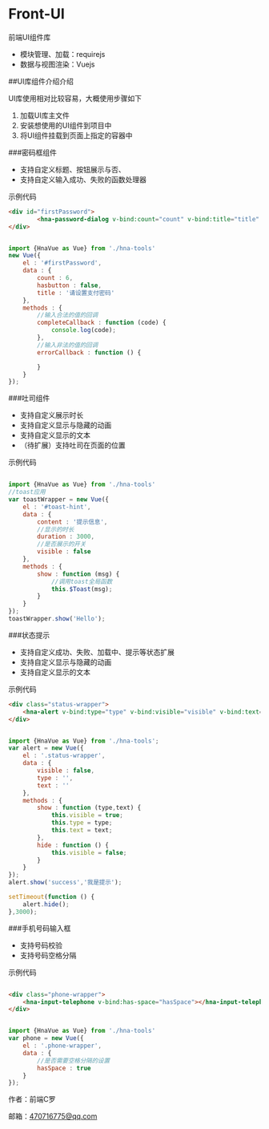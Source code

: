 # Front-UI

前端UI组件库

- 模块管理、加载：requirejs
- 数据与视图渲染：Vuejs

##UI库组件介绍介绍

UI库使用相对比较容易，大概使用步骤如下

1. 加载UI库主文件
2. 安装想使用的UI组件到项目中
3. 将UI组件挂载到页面上指定的容器中

###密码框组件

- 支持自定义标题、按钮展示与否、
- 支持自定义输入成功、失败的函数处理器

示例代码
```html
<div id="firstPassword">
        <hna-password-dialog v-bind:count="count" v-bind:title="title" v-bind:hasbutton="hasbutton" v-on:complete="completeCallback" v-on:error="errorCallback"></hna-password-dialog>
</div>
```
```javascript

import {HnaVue as Vue} from './hna-tools'
new Vue({
    el : '#firstPassword',
    data : {
        count : 6,
        hasbutton : false,
        title : '请设置支付密码'
    },
    methods : {
        //输入合法的值的回调
        completeCallback : function (code) {
            console.log(code);
        },
        //输入非法的值的回调
        errorCallback : function () {

        }
    }
});

```

###吐司组件
- 支持自定义展示时长
- 支持自定义显示与隐藏的动画
- 支持自定义显示的文本
- （待扩展）支持吐司在页面的位置

示例代码
```javascript

import {HnaVue as Vue} from './hna-tools'
//toast应用
var toastWrapper = new Vue({
    el : '#toast-hint',
    data : {
        content : '提示信息',
        //显示的时长
        duration : 3000,
        //是否展示的开关
        visible : false
    },
    methods : {
        show : function (msg) {
            //调用toast全局函数
            this.$Toast(msg);
        }
    }
});
toastWrapper.show('Hello');

```

###状态提示
- 支持自定义成功、失败、加载中、提示等状态扩展
- 支持自定义显示与隐藏的动画
- 支持自定义显示的文本

示例代码
```html
<div class="status-wrapper">
	<hna-alert v-bind:type="type" v-bind:visible="visible" v-bind:text="text"></hna-alert>
</div>
```

```javascript

import {HnaVue as Vue} from './hna-tools';
var alert = new Vue({
    el : '.status-wrapper',
    data : {
        visible : false,
        type : '',
        text : ''
    },
    methods : {
        show : function (type,text) {
            this.visible = true;
            this.type = type;
            this.text = text;
        },
        hide : function () {
            this.visible = false;
        }
    }
});
alert.show('success','我是提示');

setTimeout(function () {
    alert.hide();
},3000);

```

###手机号码输入框
- 支持号码校验
- 支持号码空格分隔

示例代码
```html

<div class="phone-wrapper">
    <hna-input-telephone v-bind:has-space="hasSpace"></hna-input-telephone>
</div>

```

```javascript

import {HnaVue as Vue} from './hna-tools'
var phone = new Vue({
    el : '.phone-wrapper',
    data : {
        //是否需要空格分隔的设置
        hasSpace : true
    }
});

```

作者：前端C罗

邮箱：470716775@qq.com


